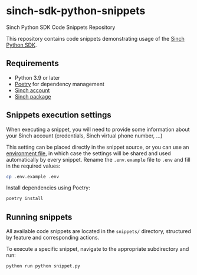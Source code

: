 # sinch-sdk-python-snippets

Sinch Python SDK Code Snippets Repository

This repository contains code snippets demonstrating usage of the
[Sinch Python SDK](https://github.com/sinch/sinch-sdk-python).

## Requirements
- Python 3.9 or later
- [Poetry](https://python-poetry.org/) for dependency management
- [Sinch account](https://dashboard.sinch.com)
- [Sinch package](https://pypi.org/project/sinch/)


## Snippets execution settings
When executing a snippet, you will need to provide some information about your Sinch account (credentials, Sinch virtual phone number, ...)

This setting can be placed directly in the snippet source, or you can use an [environment file](.env.example), in which case the settings will be shared and used automatically by every snippet.
Rename the `.env.example` file to `.env` and fill in the required values:

```bash
cp .env.example .env
```

Install dependencies using Poetry:

```bash
poetry install
```


## Running snippets

All available code snippets are located in the `snippets/` directory, structured by feature and corresponding actions.

To execute a specific snippet, navigate to the appropriate subdirectory and run:

```shell
python run python snippet.py
```